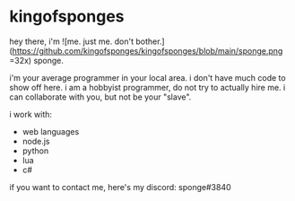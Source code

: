 # kingofsponges
hey there, i'm ![me. just me. don't bother.](https://github.com/kingofsponges/kingofsponges/blob/main/sponge.png =32x) sponge.

i'm your average programmer in your local area. i don't have much code to show off here.
i am a hobbyist programmer, do not try to actually hire me. i can collaborate with you, but not be your "slave".

i work with:
- web languages
- node.js
- python
- lua
- c#

if you want to contact me, here's my discord: sponge#3840
